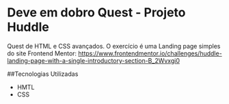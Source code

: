 # Deve em dobro Quest - Projeto Huddle
Quest de HTML e CSS avançados. O exercício é uma Landing page simples do site Frontend Mentor: https://www.frontendmentor.io/challenges/huddle-landing-page-with-a-single-introductory-section-B_2Wvxgi0



##Tecnologias Utilizadas
- HMTL
- CSS